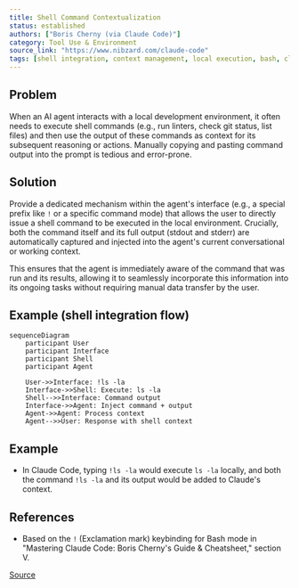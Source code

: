 ```yaml
---
title: Shell Command Contextualization
status: established
authors: ["Boris Cherny (via Claude Code)"]
category: Tool Use & Environment
source_link: "https://www.nibzard.com/claude-code"
tags: [shell integration, context management, local execution, bash, cli, interactive tools]
---
```


## Problem
When an AI agent interacts with a local development environment, it often needs to execute shell commands (e.g., run linters, check git status, list files) and then use the output of these commands as context for its subsequent reasoning or actions. Manually copying and pasting command output into the prompt is tedious and error-prone.

## Solution
Provide a dedicated mechanism within the agent's interface (e.g., a special prefix like `!` or a specific command mode) that allows the user to directly issue a shell command to be executed in the local environment. Crucially, both the command itself and its full output (stdout and stderr) are automatically captured and injected into the agent's current conversational or working context.

This ensures that the agent is immediately aware of the command that was run and its results, allowing it to seamlessly incorporate this information into its ongoing tasks without requiring manual data transfer by the user.

## Example (shell integration flow)
```mermaid
sequenceDiagram
    participant User
    participant Interface
    participant Shell
    participant Agent

    User->>Interface: !ls -la
    Interface->>Shell: Execute: ls -la
    Shell-->>Interface: Command output
    Interface->>Agent: Inject command + output
    Agent->>Agent: Process context
    Agent-->>User: Response with shell context
```

## Example
-   In Claude Code, typing `!ls -la` would execute `ls -la` locally, and both the command `!ls -la` and its output would be added to Claude's context.

## References
-   Based on the `!` (Exclamation mark) keybinding for Bash mode in "Mastering Claude Code: Boris Cherny's Guide & Cheatsheet," section V.

[Source](https://www.nibzard.com/claude-code)